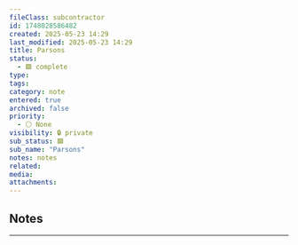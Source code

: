 ```yaml
---
fileClass: subcontractor
id: 1748028586482
created: 2025-05-23 14:29
last_modified: 2025-05-23 14:29
title: Parsons
status:
  - 🟩 complete
type: 
tags: 
category: note
entered: true
archived: false
priority:
  - ⚪ None
visibility: 🔒 private
sub_status: 🟩
sub_name: "Parsons"
notes: notes
related: 
media: 
attachments:
---
```


## Notes
---


